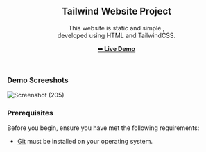 <div align="center">
  

  

  <h2 align="center">Tailwind Website Project</h2>

  This website is static and simple , <br />developed using HTML and TailwindCSS.

  <a href="https://avantika-rawat.github.io/Grocery-Site/"><strong>➥ Live Demo</strong></a>

</div>

<br />

### Demo Screeshots

![Screenshot (205)](https://github.com/user-attachments/assets/036b0d44-b33a-454b-ba93-e7574176aa14)



### Prerequisites

Before you begin, ensure you have met the following requirements:

* [Git](https://git-scm.com/downloads "Download Git") must be installed on your operating system.




